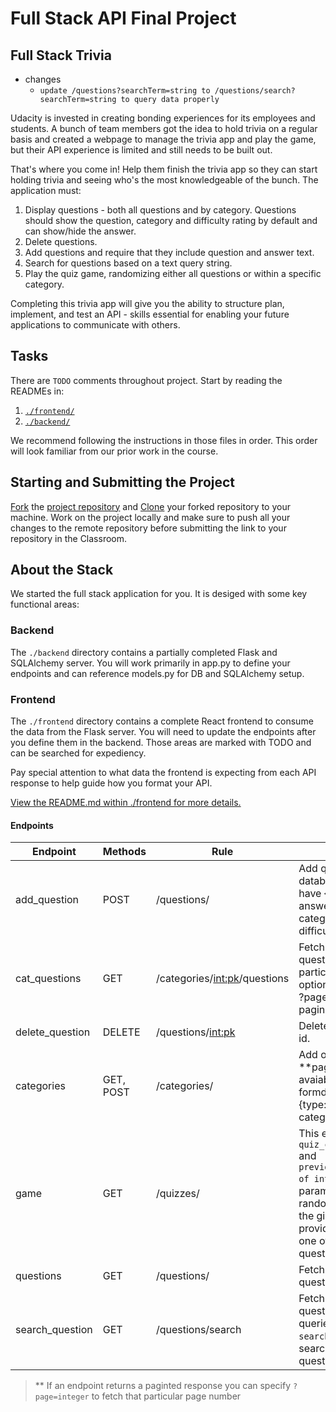# Full Stack API Final Project

## Full Stack Trivia
- changes 
    - ```update /questions?searchTerm=string to /questions/search?searchTerm=string to query data properly```

Udacity is invested in creating bonding experiences for its employees and students. A bunch of team members got the idea to hold trivia on a regular basis and created a  webpage to manage the trivia app and play the game, but their API experience is limited and still needs to be built out. 

That's where you come in! Help them finish the trivia app so they can start holding trivia and seeing who's the most knowledgeable of the bunch. The application must:

1) Display questions - both all questions and by category. Questions should show the question, category and difficulty rating by default and can show/hide the answer. 
2) Delete questions.
3) Add questions and require that they include question and answer text.
4) Search for questions based on a text query string.
5) Play the quiz game, randomizing either all questions or within a specific category. 

Completing this trivia app will give you the ability to structure plan, implement, and test an API - skills essential for enabling your future applications to communicate with others. 

## Tasks

There are `TODO` comments throughout project. Start by reading the READMEs in:

1. [`./frontend/`](./frontend/README.md)
2. [`./backend/`](./backend/README.md)

We recommend following the instructions in those files in order. This order will look familiar from our prior work in the course.

## Starting and Submitting the Project

[Fork](https://help.github.com/en/articles/fork-a-repo) the [project repository]() and [Clone](https://help.github.com/en/articles/cloning-a-repository) your forked repository to your machine. Work on the project locally and make sure to push all your changes to the remote repository before submitting the link to your repository in the Classroom. 

## About the Stack

We started the full stack application for you. It is desiged with some key functional areas:

### Backend

The `./backend` directory contains a partially completed Flask and SQLAlchemy server. You will work primarily in app.py to define your endpoints and can reference models.py for DB and SQLAlchemy setup. 

### Frontend

The `./frontend` directory contains a complete React frontend to consume the data from the Flask server. You will need to update the endpoints after you define them in the backend. Those areas are marked with TODO and can be searched for expediency. 

Pay special attention to what data the frontend is expecting from each API response to help guide how you format your API. 

[View the README.md within ./frontend for more details.](./frontend/README.md)

#### Endpoints

|Endpoint         |Methods  |Rule                          |Description|
|---------------  |-------  |------------------------------|-----------|
|add_question     |POST     |/questions/                   |Add questions to the database formdata must have {question:string, answer:string, category:int and difficulty:int } |
|cat_questions    |GET      |/categories/<int:pk>/questions|Fetch **paginated questions for any particular category id, optionaly queryparam is ?page=int for pagination.|
|delete_question  |DELETE   |/questions/<int:pk>           |Delete question by their id.|
|categories       |GET, POST|/categories/                  |Add or fetch **paginated categories avaiable. while adding formdata must have {type:string} which is category type.|
|game             |GET      |/quizzes/                     |This endpoint will take `?quiz_category=integer` and `previous_questions=list of integers` as query parameters and return a random questions within the given category, if provided, and that is not one of the previous questions.|
|questions        |GET      |/questions/                   |Fetch **paginated questions.|
|search_question  |GET      |/questions/search             |Fetch **paginated questions of question queried by `?searchTerm=string`, search will work againt question title.

> ** If an endpoint returns a paginted response you can specify `?page=integer` to fetch that particular page number
